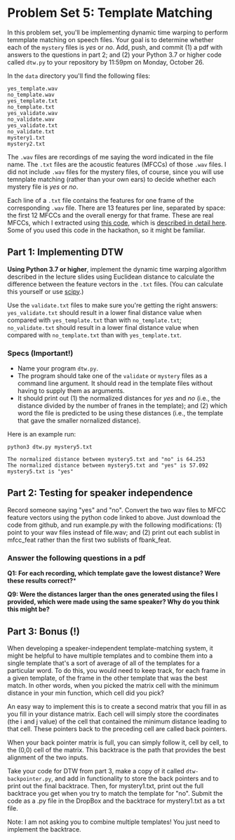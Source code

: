 # Problem Set 5: Template Matching

In this problem set, you'll be implementing dynamic time warping to perform temmplate matching on speech files. Your goal is to determine whether each of the ``mystery`` files is *yes* or *no*. Add, push, and commit (1) a pdf with answers to the questions in part 2; and (2) your Python 3.7 or higher code called `dtw.py` to your repository by 11:59pm on Monday, October 26.

In the ``data`` directory you'll find the following files:

```
yes_template.wav
no_template.wav
yes_template.txt
no_template.txt
yes_validate.wav
no_validate.wav
yes_validate.txt
no_validate.txt
mystery1.txt
mystery2.txt
```

The `.wav` files are recordings of me saying the word indicated in the file name. The `.txt` files are the acoustic features (MFCCs) of those `.wav` files. I did not include `.wav` files for the mystery files, of course, since you will use temnplate matching (rather than your own ears) to decide whether each mystery file is *yes* or *no*.

Each line of a `.txt` file contains the features for one frame of the corresponding `.wav` file. There are 13 features per line, separated by space: the first 12 MFCCs and the overall energy for that frame. These are real MFCCs, which I extracted using [this code](https://github.com/jameslyons/python_speech_features), which is [described in detail here](http://practicalcryptography.com/miscellaneous/machine-learning/guide-mel-frequency-cepstral-coefficients-mfccs/). Some of you used this code in the hackathon, so it might be familiar.

## Part 1: Implementing DTW
**Using Python 3.7 or higher**, implement the dynamic time warping algorithm described in the lecture slides using  Euclidean distance to calculate the difference between the feature vectors in the `.txt` files. (You can calculate this yourself or use [scipy]( https://docs.scipy.org/doc/scipy-0.14.0/reference/generated/scipy.spatial.distance.euclidean.html).)

Use the `validate.txt` files to make sure you're getting the right answers: `yes_validate.txt` should result in a lower final distance value when compared with `yes_template.txt` than with `no_template.txt`; `no_validate.txt` should result in a lower final distance value when compared with `no_template.txt` than with `yes_template.txt`. 

### Specs (Important!)
* Name your program `dtw.py`.
* The program should take one of the `validate` or `mystery` files as a command line argument. It should read in the template files without having to supply them as arguments.
* It should print out (1) the normalized distances for *yes* and *no* (i.e., the distance divided by the number of franes in the template); and (2) which word the file is predicted to be using these distances (i.e., the template that gave the smaller nornalized distance).

Here is an example run:

```
python3 dtw.py mystery5.txt

The normalized distance between mystery5.txt and "no" is 64.253
The normalized distance between mystery5.txt and "yes" is 57.092
mystery5.txt is "yes"
```

## Part 2: Testing for speaker independence
Record someone saying "yes" and "no". Convert the two wav files to MFCC feature vectors using the python code linked to above. Just download the code from github, and run example.py with the following modifications: (1) point to your wav files instead of file.wav; and (2) print out each sublist in mfcc_feat rather than the first two sublists of fbank_feat.

### Answer the following questions in a pdf

**Q1: For each recording, which template gave the lowest distance? Were these results correct?***

**Q9: Were the distances larger than the ones generated using the files I provided, which were made using the same speaker? Why do you think this might be?**


## Part 3: Bonus (!)
When developing a speaker-independent template-matching system, it might be helpful to have multiple templates and to combine them into a single template that's a sort of average of all of the templates for a particular word. To do this, you would need to keep track, for each frame in a given template, of the frame in the other template that was the best match. In other words, when you picked the matrix cell with the minimum distance in your min function, which cell did you pick? 

An easy way to implement this is to create a second matrix that you fill in as you fill in your distance matrix. Each cell will simply store the coordinates (the i and j value) of the cell that contained the minimum distance leading to that cell. These pointers back to the preceding cell are called back pointers.  

When your back pointer matrix is full, you can simply follow it, cell by cell, to the (0,0) cell of the matrix. This backtrace is the path that provides the best alignment of the two inputs.

Take your code for DTW from part 3, make a copy of it called `dtw-backpointer.py`, and add in functionality to store the back pointers and to print out the final backtrace. Then, for mystery1.txt, print out the full backtrace you get when you try to match the template for "no".  Submit the code as a .py file in the DropBox and the backtrace for mystery1.txt as a txt file.
 
Note: I am not asking you to combine multiple templates! You just need to implement the backtrace.



